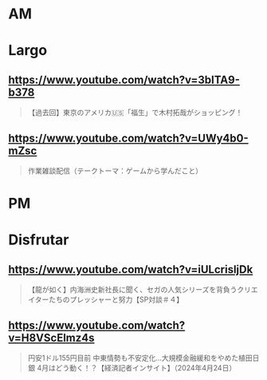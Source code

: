 # AM
# Largo

## https://www.youtube.com/watch?v=3bITA9-b378

> 【過去回】東京のアメリカ🇺🇸「福生」で木村拓哉がショッピング！

## https://www.youtube.com/watch?v=UWy4b0-mZsc

> 作業雑談配信（テークトーマ：ゲームから学んだこと） 

# PM
# Disfrutar

## https://www.youtube.com/watch?v=iULcrisljDk

> 【龍が如く】内海洲史新社長に聞く、セガの人気シリーズを背負うクリエイターたちのプレッシャーと努力【SP対談＃４】

## https://www.youtube.com/watch?v=H8VScElmz4s

> 円安1ドル155円目前 中東情勢も不安定化…大規模金融緩和をやめた植田日銀 4月はどう動く！？【経済記者インサイト】（2024年4月24日） 
